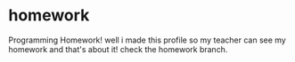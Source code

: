 # homework
Programming Homework!
well i made this profile so my teacher can see my homework and that's about it!
check the homework branch.
